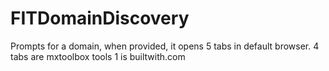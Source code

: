 # FITDomainDiscovery


Prompts for a domain, when provided, it opens 5 tabs in default browser.
4 tabs are mxtoolbox tools
1 is builtwith.com
